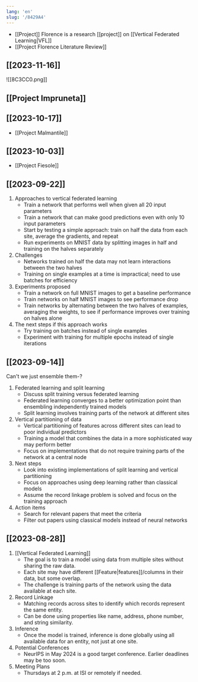 ```yaml
---
lang: 'en'
slug: '/8429A4'
---
```


- [[Project]] Florence is a research [[project]] on [[Vertical Federated Learning|VFL]]
- [[Project Florence Literature Review]]

## [[2023-11-16]]

![[8C3CC0.png]]

## [[Project Impruneta]]

## [[2023-10-17]]

- [[Project Malmantile]]

## [[2023-10-03]]

- [[Project Fiesole]]

## [[2023-09-22]]

1. Approaches to vertical federated learning
   - Train a network that performs well when given all 20 input parameters
   - Train a network that can make good predictions even with only 10 input parameters
   - Start by testing a simple approach: train on half the data from each site, average the gradients, and repeat
   - Run experiments on MNIST data by splitting images in half and training on the halves separately
1. Challenges
   - Networks trained on half the data may not learn interactions between the two halves
   - Training on single examples at a time is impractical; need to use batches for efficiency
1. Experiments proposed
   - Train a network on full MNIST images to get a baseline performance
   - Train networks on half MNIST images to see performance drop
   - Train networks by alternating between the two halves of examples, averaging the weights, to see if performance improves over training on halves alone
1. The next steps if this approach works
   - Try training on batches instead of single examples
   - Experiment with training for multiple epochs instead of single iterations

## [[2023-09-14]]

Can't we just ensemble them-?

1. Federated learning and split learning
   - Discuss split training versus federated learning
   - Federated learning converges to a better optimization point than ensembling independently trained models
   - Split learning involves training parts of the network at different sites
1. Vertical partitioning of data
   - Vertical partitioning of features across different sites can lead to poor individual predictors
   - Training a model that combines the data in a more sophisticated way may perform better
   - Focus on implementations that do not require training parts of the network at a central node
1. Next steps
   - Look into existing implementations of split learning and vertical partitioning
   - Focus on approaches using deep learning rather than classical models
   - Assume the record linkage problem is solved and focus on the training approach
1. Action items
   - Search for relevant papers that meet the criteria
   - Filter out papers using classical models instead of neural networks

## [[2023-08-28]]

1. [[Vertical Federated Learning]]
   - The goal is to train a model using data from multiple sites without sharing the raw data.
   - Each site may have different [[Feature|features]]/columns in their data, but some overlap.
   - The challenge is training parts of the network using the data available at each site.
1. Record Linkage
   - Matching records across sites to identify which records represent the same entity.
   - Can be done using properties like name, address, phone number, and string similarity.
1. Inference
   - Once the model is trained, inference is done globally using all available data for an entity, not just at one site.
1. Potential Conferences
   - NeurIPS in May 2024 is a good target conference. Earlier deadlines may be too soon.
1. Meeting Plans
   - Thursdays at 2 p.m. at ISI or remotely if needed.
